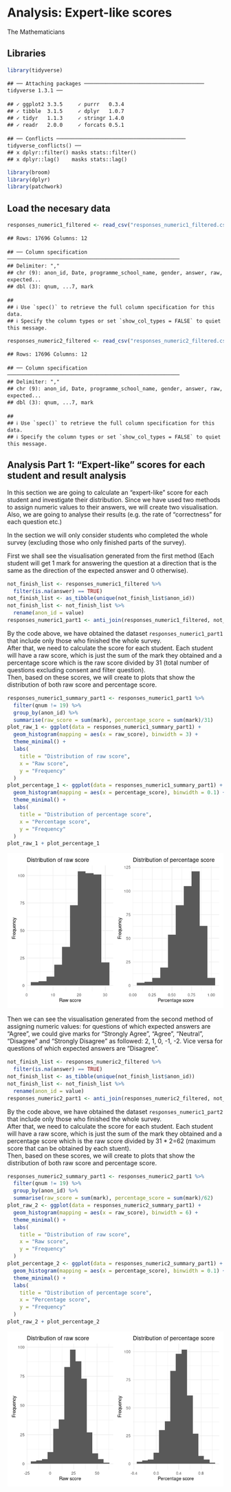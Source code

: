 Analysis: Expert-like scores
================
The Mathematicians

## Libraries

``` r
library(tidyverse)
```

    ## ── Attaching packages ─────────────────────────────────────── tidyverse 1.3.1 ──

    ## ✓ ggplot2 3.3.5     ✓ purrr   0.3.4
    ## ✓ tibble  3.1.5     ✓ dplyr   1.0.7
    ## ✓ tidyr   1.1.3     ✓ stringr 1.4.0
    ## ✓ readr   2.0.0     ✓ forcats 0.5.1

    ## ── Conflicts ────────────────────────────────────────── tidyverse_conflicts() ──
    ## x dplyr::filter() masks stats::filter()
    ## x dplyr::lag()    masks stats::lag()

``` r
library(broom)
library(dplyr)
library(patchwork)
```

## Load the necesary data

``` r
responses_numeric1_filtered <- read_csv("responses_numeric1_filtered.csv")
```

    ## Rows: 17696 Columns: 12

    ## ── Column specification ────────────────────────────────────────────────────────
    ## Delimiter: ","
    ## chr (9): anon_id, Date, programme_school_name, gender, answer, raw, expected...
    ## dbl (3): qnum, ...7, mark

    ## 
    ## ℹ Use `spec()` to retrieve the full column specification for this data.
    ## ℹ Specify the column types or set `show_col_types = FALSE` to quiet this message.

``` r
responses_numeric2_filtered <- read_csv("responses_numeric2_filtered.csv")
```

    ## Rows: 17696 Columns: 12

    ## ── Column specification ────────────────────────────────────────────────────────
    ## Delimiter: ","
    ## chr (9): anon_id, Date, programme_school_name, gender, answer, raw, expected...
    ## dbl (3): qnum, ...7, mark

    ## 
    ## ℹ Use `spec()` to retrieve the full column specification for this data.
    ## ℹ Specify the column types or set `show_col_types = FALSE` to quiet this message.

## Analysis Part 1: “Expert-like” scores for each student and result analysis

In this section we are going to calculate an “expert-like” score for
each student and investigate their distribution. Since we have used two
methods to assign numeric values to their answers, we will create two
visualisation. Also, we are going to analyse their results (e.g. the
rate of “correctness” for each question etc.)

In the section we will only consider students who completed the whole
survey (excluding those who only finished parts of the survey).

First we shall see the visualisation generated from the first method
(Each student will get 1 mark for answering the question at a direction
that is the same as the direction of the expected answer and 0
otherwise).

``` r
not_finish_list <- responses_numeric1_filtered %>%
  filter(is.na(answer) == TRUE) 
not_finish_list <- as_tibble(unique(not_finish_list$anon_id))
not_finish_list <- not_finish_list %>%
  rename(anon_id = value)
responses_numeric1_part1 <- anti_join(responses_numeric1_filtered, not_finish_list, by = "anon_id")
```

By the code above, we have obtained the dataset
`responses_numeric1_part1` that include only those who finished the
whole survey.  
After that, we need to calculate the score for each student. Each
student will have a raw score, which is just the sum of the mark they
obtained and a percentage score which is the raw score divided by 31
(total number of questions excluding consent and filter question).  
Then, based on these scores, we will create to plots that show the
distribution of both raw score and percentage score.

``` r
responses_numeric1_summary_part1 <- responses_numeric1_part1 %>%
  filter(qnum != 19) %>%
  group_by(anon_id) %>%
  summarise(raw_score = sum(mark), percentage_score = sum(mark)/31)
plot_raw_1 <- ggplot(data = responses_numeric1_summary_part1) +
  geom_histogram(mapping = aes(x = raw_score), binwidth = 3) +
  theme_minimal() +
  labs(
    title = "Distribution of raw score",
    x = "Raw score",
    y = "Frequency"
  )
plot_percentage_1 <- ggplot(data = responses_numeric1_summary_part1) +
  geom_histogram(mapping = aes(x = percentage_score), binwidth = 0.1) +
  theme_minimal() +
  labs(
    title = "Distribution of percentage score",
    x = "Percentage score",
    y = "Frequency"
  )
plot_raw_1 + plot_percentage_1
```

![](Analysis--Expert-like-scores_files/figure-gfm/score-visualisation-1-1.png)<!-- -->
<Insert interpretation>

Then we can see the visualisation generated from the second method of
assigning numeric values: for questions of which expected answers are
“Agree”, we could give marks for “Strongly Agree”, “Agree”, “Neutral”,
“Disagree” and “Strongly Disagree” as followed: 2, 1, 0, -1, -2. Vice
versa for questions of which expected answers are “Disagree”.

``` r
not_finish_list <- responses_numeric2_filtered %>%
  filter(is.na(answer) == TRUE) 
not_finish_list <- as_tibble(unique(not_finish_list$anon_id))
not_finish_list <- not_finish_list %>%
  rename(anon_id = value)
responses_numeric2_part1 <- anti_join(responses_numeric2_filtered, not_finish_list, by = "anon_id")
```

By the code above, we have obtained the dataset
`responses_numeric1_part2` that include only those who finished the
whole survey.  
After that, we need to calculate the score for each student. Each
student will have a raw score, which is just the sum of the mark they
obtained and a percentage score which is the raw score divided by 31 \*
2=62 (maximum score that can be obtained by each stuent).  
Then, based on these scores, we will create to plots that show the
distribution of both raw score and percentage score.

``` r
responses_numeric2_summary_part1 <- responses_numeric2_part1 %>%
  filter(qnum != 19) %>%
  group_by(anon_id) %>%
  summarise(raw_score = sum(mark), percentage_score = sum(mark)/62)
plot_raw_2 <- ggplot(data = responses_numeric2_summary_part1) +
  geom_histogram(mapping = aes(x = raw_score), binwidth = 6) +
  theme_minimal() +
  labs(
    title = "Distribution of raw score",
    x = "Raw score",
    y = "Frequency"
  )
plot_percentage_2 <- ggplot(data = responses_numeric2_summary_part1) +
  geom_histogram(mapping = aes(x = percentage_score), binwidth = 0.1) +
  theme_minimal() +
  labs(
    title = "Distribution of percentage score",
    x = "Percentage score",
    y = "Frequency"
  )
plot_raw_2 + plot_percentage_2
```

![](Analysis--Expert-like-scores_files/figure-gfm/score-visualisation-2-1.png)<!-- -->
<Insert Interpretation>
